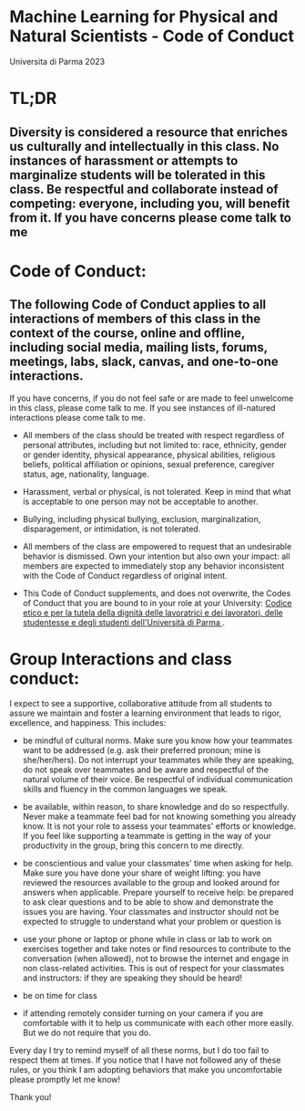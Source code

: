 # Machine Learning for Physical and Natural Scientists - Code of Conduct

Universita di Parma 2023


# TL;DR
## Diversity is considered a resource that enriches us culturally and intellectually in this class. No instances of harassment or attempts to marginalize students will be tolerated in this class. Be respectful and collaborate instead of competing: everyone, including you, will benefit from it. If you have concerns please come talk to me 

# Code of Conduct:
## The following Code of Conduct applies to all interactions of members of this class in the context of the course, online and offline, including social media, mailing lists, forums, meetings, labs, slack, canvas, and one-to-one interactions.
If you have concerns, if you do not feel safe or are made to feel unwelcome in this class,  please come talk to me. If you see instances of ill-natured interactions please come talk to me. 

- All members of the class should be treated with respect regardless of personal attributes, including but not limited to: race, ethnicity, gender or gender identity, physical appearance, physical abilities, religious beliefs, political affiliation or opinions, sexual preference, caregiver status, age, nationality, language.

- Harassment, verbal or physical, is not tolerated. Keep in mind that what is acceptable to one person may not be acceptable to another.

- Bullying, including physical bullying, exclusion, marginalization, disparagement, or intimidation, is not tolerated.

- All members of the class are empowered to request that an undesirable behavior is dismissed.
Own your intention but also own your impact: all members are expected to immediately stop any behavior inconsistent with the Code of Conduct regardless of original intent.

- This Code of Conduct supplements, and does not overwrite, the Codes of Conduct that you are bound to in your role at your University: [Codice etico e per la tutela della dignità delle lavoratrici e dei lavoratori, delle studentesse e degli studenti dell'Università di Parma
](https://www.unipr.it/codice-etico). 

# Group Interactions and class conduct:
I expect to see a supportive, collaborative attitude from all students to assure we maintain and foster a learning environment that leads to rigor, excellence, and happiness. This includes:

- be mindful of cultural norms. Make sure you know how your teammates want to be addressed (e.g. ask their preferred pronoun; mine is she/her/hers). Do not interrupt your teammates while they are speaking, do not speak over teammates and be aware and respectful of the natural volume of their voice. Be respectful of individual communication skills and fluency in the common languages we speak.

- be available, within reason, to share knowledge and do so respectfully. Never make a teammate feel bad for not knowing something you already know. It is not your role to assess your teammates' efforts or knowledge. If you feel like supporting a teammate is getting in the way of your productivity in the group, bring this concern to me directly.

- be conscientious and value your classmates' time when asking for help. Make sure you have done your share of weight lifting: you have reviewed the resources available to the group and looked around for answers when applicable. Prepare yourself to receive help: be prepared to ask clear questions and to be able to show and demonstrate the issues you are having. Your classmates and instructor should not be expected to struggle to understand what your problem or question is

- use your phone or laptop or phone while in class or lab to work on exercises together and take notes or find resources to contribute to the conversation (when allowed), not to browse the internet and engage in non class-related activities. This is out of respect for your classmates and instructors: if they are speaking they should be heard!

- be on time for class

- if attending remotely consider turning on your camera if you are comfortable with it to help us communicate with each other more easily. But we do not require that you do.
 
Every day I try to remind myself of all these norms, but I do too fail to respect them at times. If you notice that I have not followed any of these rules, or you think I am adopting behaviors that make you uncomfortable please promptly let me know!


Thank you!

